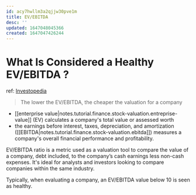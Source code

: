 ```yaml
---
id: acy7hwllm3a2qjjw30pve1m
title: EV/EBITDA
desc: ''
updated: 1647048045366
created: 1647047426244
---
```

# What Is Considered a Healthy EV/EBITDA ?
ref: [Investopedia](https://www.investopedia.com/ask/answers/072715/what-considered-healthy-evebitda.asp)

> The lower the EV/EBITDA, the cheaper the valuation for a company

- [[enterprise value|notes.tutorial.finance.stock-valuation.entreprise-value]] (EV) calculates a company's total value or assessed worth
- the earnings before interest, taxes, depreciation, and amortization ([[EBITDA|notes.tutorial.finance.stock-valuation.ebitda]]) measures a company's overall financial performance and profitability.

EV/EBITDA ratio is a metric used as a valuation tool to compare the value of a company, debt included, to the company’s cash earnings less non-cash expenses. It's ideal for analysts and investors looking to compare companies within the same industry.

Typically, when evaluating a company, an EV/EBITDA value below 10 is seen as healthy.
